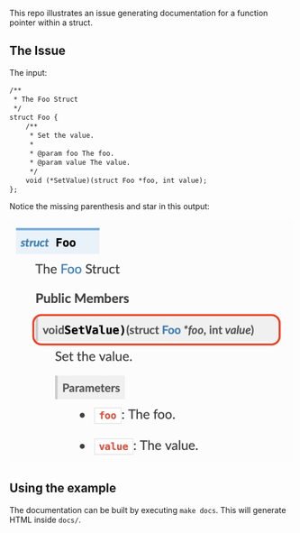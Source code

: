 This repo illustrates an issue generating documentation for a function pointer
within a struct.

## The Issue


The input:

    /**
     * The Foo Struct
     */
    struct Foo {
        /**
         * Set the value.
         *
         * @param foo The foo.
         * @param value The value.
         */
        void (*SetValue)(struct Foo *foo, int value);
    };

Notice the missing parenthesis and star in this output:

![alt output](output.png "Sphinx Output")


## Using the example

The documentation can be built by executing `make docs`. This will generate HTML inside `docs/`.
